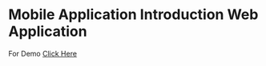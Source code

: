 # Mobile Application Introduction Web Application

For Demo [Click Here](https://codeintelli.github.io/Mobile-Appliction-Intro-Page/)
